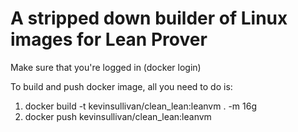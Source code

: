 # A stripped down builder of Linux images for Lean Prover

Make sure that you're logged in (docker login)

To build and push docker image, all you need to do is:

1. docker build -t kevinsullivan/clean_lean:leanvm . -m 16g
2. docker push kevinsullivan/clean_lean:leanvm
